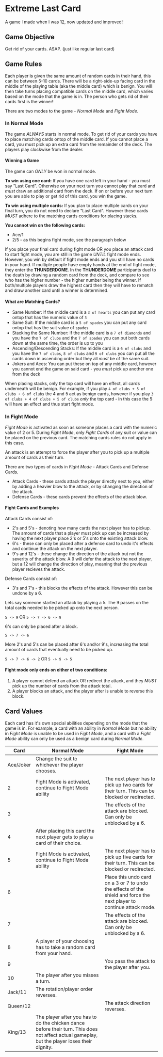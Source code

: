 # Extreme Last Card

A game I made when I was 12, now updated and improved!

## Game Objective
Get rid of your cards. ASAP. (just like regular last card)

## Game Rules

Each player is given the same amount of random cards in their hand, this can be between 5-10 cards. There will be a right-side-up facing card in the middle of the playing table (aka the middle card) which is benign. You will then take turns placing compatible cards on the middle card, which varies based on the mode that the game is in. The person who gets rid of their cards first is the winner!

There are two modes to the game - *Normal Mode* and *Fight Mode*.

### In Normal Mode
The game *ALWAYS* starts in normal mode. To get rid of your cards you have to place matching cards ontop of the middle card. If you cannot place a card, you must pick up an extra card from the remainder of the deck. The players play clockwise from the dealer. <br> 

#### Winning a Game
The game can *ONLY* be won in normal mode. 

**To win using one card:**
If you have one card left in your hand - you must say "Last Card". Otherwise on your next turn you cannot play that card and *must* draw an additional card from the deck. If on or before your next turn you are able to play or get rid of this card, you win the game.

**To win using multiple cards:**
If you plan to place multiple cards on your final turn, you do not need to declare "Last Card". However these cards *MUST* adhere to the matching cards conditions for placing stacks.

**You cannot win on the following cards:**
- Ace/1
- 2/5 - as this begins fight mode, see the paragraph below

If you place your final card during fight mode OR you place an attack card to start fight mode, you are still in the game *UNTIL* fight mode ends. However, you win by default if fight mode ends and you still have no cards in your hand. If multiple people have empty hands at the end of fight mode, they enter the **THUNDERDOME**. In the **THUNDERDOME** participants duel to the death by drawing a random card from the deck, and compare to see who has the higher number - the higher number being the winner. If both/multiple players draw the highest card then they will have to rematch and draw another card until a winner is determined.

#### What are Matching Cards?

- Same Number: If the middle card is a `3 of hearts` you can put any card ontop that has the numeric value of `3`
- Same Suit: If the middle card is a `5 of spades` you can put any card ontop that has the suit value of `spades`
- Stacking the Same Number: If the middle card is a `7 of diamonds` and you have the `7 of clubs` and the `7 of spades` you can put both cards down at the same time, the order is up to you
- Ascending/Descending Stacks: If the middle card is a `6 of clubs` and you have the `7 of clubs`, `8 of clubs` and `9 of clubs` you can put all the cards down in ascending order but they all <i>must</i> be of the same suit. 
- Jokers and Aces: You can put these on top of any middle card, however you cannot end the game on said card - you <i>must</i> pick up another one from the deck

When placing stacks, only the top card will have an effect, all cards underneath will be benign. For example, if you play `4 of clubs + 5 of clubs + 6 of clubs` the 4 and 5 act as benign cards, however if you play `3 of clubs + 4 of clubs + 5 of clubs` *only* the top card - in this case the 5 will have an effect and thus start fight mode.

### In Fight Mode

<i>Fight Mode</i> is activated as soon as someone places a card with the numeric value of 2 or 5. During <i>Fight Mode</i>, only <i>Fight Cards</i> of any suit or value can be placed on the previous card. The matching cards rules do not apply in this case. 

An attack is an attempt to force the player after you to pick up a multiple amount of cards as their turn.

There are two types of cards in *Fight Mode* - Attack Cards and Defense Cards.

- Attack Cards - these cards attack the player directly next to you, either by adding a heavier blow to the attack, or by changing the direction of the attack.
- Defense Cards - these cards prevent the effects of the attack blow.

#### Fight Cards and Examples

Attack Cards consist of:
- 2's and 5's - denoting how many cards the next player has to pickup. The amount of cards that a player must pick up can be increased by having the next player place 2's or 5's onto the existing attack blow.
- 6's - these can only be placed after a defence card to undo it's effects and continue the attack on the next player.
- 9's and 12's - these change the direction of the attack but not the severity of the attack blow. A 9 will defer the attack to the next player, but a 12 will change the direction of play, meaning that the previous player recieves the attack.

Defense Cards consist of:
- 3's and 7's - this blocks the effects of the attack. However this can be undone by a 6.

Lets say someone started an attack by playing a 5. The 9 passes on the total cards needed to be picked up onto the next person.

`5 -> 9` OR `5 -> 7 -> 6 -> 9`

6's can only be placed after a block.

`5 -> 7 -> 6`

More 2's and 5's can be placed after 6's and/or 9's, increasing the total amount of cards that eventually need to be picked up.

`5 -> 7 -> 6 -> 2` OR `5 -> 9 -> 5`

#### Fight mode only ends on either of two conditions:
1) A player cannot defend an attack OR redirect the attack, and they *MUST* pick up the number of cards from the attack total.
2) A player blocks an attack, and the player after is unable to reverse this block. 

## Card Values

Each card has it's own special abilities depending on the mode that the game is in. For example, a card with an ability in *Normal Mode* but no ability in *Fight Mode* is unable to be used in *Fight Mode*, and a card with a *Fight Mode* ability can only be used as a benign card during *Normal Mode*.

| Card     | Normal Mode      | Fight Mode  |
| ------------- | ------------- | ------------- |
| Ace/Joker | Change the suit to whichever the player chooses. | |
| 2 | Fight Mode is activated, continue to Fight Mode ability | The next player has to pick up two cards for their turn. This can be blocked or redirected. |
| 3 | | The effects of the attack are blocked. Can only be unblocked by a 6. |
| 4 | After placing this card the next player gets to play a card of their choice. | |
| 5 | Fight Mode is activated, continue to Fight Mode ability | The next player has to pick up five cards for their turn. This can be blocked or redirected. |
| 6 | | Place this undo card on a 3 or 7 to undo the effects of the shield and force the next player to continue attack mode. |
| 7 | | The effects of the attack are blocked. Can only be unblocked by a 6. |
| 8 | A player of your choosing has to take a random card from your hand. | |
| 9 | | You pass the attack to the player after you. |
| 10 | The player after you misses a turn. | |
| Jack/11 | The rotation/player order reverses. | |
| Queen/12 | | The attack direction reverses. |
| King/13 | The player after you has to do the chicken dance before their turn. This does not affect actual gameplay, but the player loses their dignity. | |
